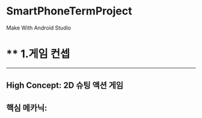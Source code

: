 # SmartPhoneTermProject
 Make With Android Studio

 # ** 1.게임 컨셉
 ---
 ## High Concept: 2D 슈팅 액션 게임
 ## 핵심 메카닉:
